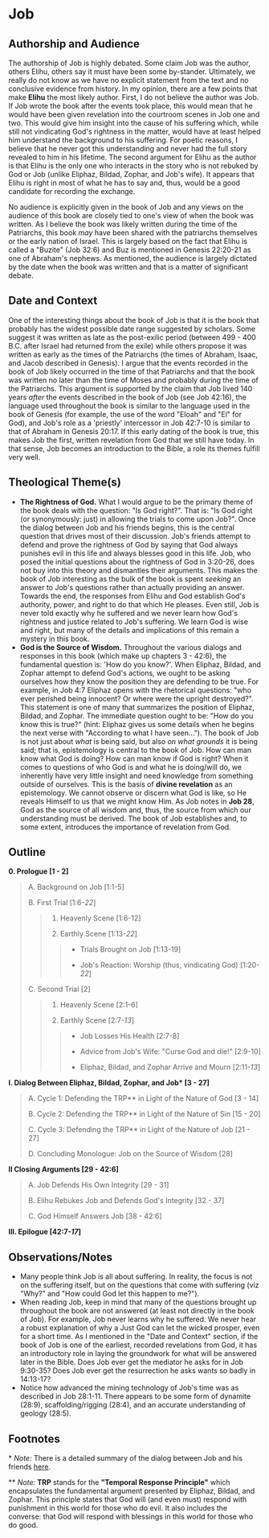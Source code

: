 # Job

## Authorship and Audience
The authorship of Job is highly debated. Some claim Job was the author, others Elihu, others say it must have been some by-stander. Ultimately, we really do not know as we have no explicit statement from the text and no conclusive evidence from history. In my opinion, there are a few points that make **Elihu** the most likely author. First, I do not believe the author was Job. If Job wrote the book after the events took place, this would mean that he would have been given revelation into the courtroom scenes in Job one and two. This would give him insight into the cause of his suffering which, while still not vindicating God's rightness in the matter, would have at least helped him understand the background to his suffering. For poetic reasons, I believe that he never got this understanding and never had the full story revealed to him in his lifetime. The second argument for Elihu as the author is that Elihu is the only one who interacts in the story who is not rebuked by God or Job (unlike Eliphaz, Bildad, Zophar, and Job's wife). It appears that Elihu is right in most of what he has to say and, thus, would be a good candidate for recording the exchange.

No audience is explicitly given in the book of Job and any views on the audience of this book are closely tied to one's view of when the book was written. As I believe the book was likely written during the time of the Patriarchs, this book *may* have been shared with the patriarchs themselves or the early nation of Israel. This is largely based on the fact that Elihu is called a "Buzite" (Job 32:6) and Buz is mentioned in Genesis 22:20-21 as one of Abraham's nephews. As mentioned, the audience is largely dictated by the date when the book was written and that is a matter of significant debate.

## Date and Context
One of the interesting things about the book of Job is that it is the book that probably has the widest possible date range suggested by scholars. Some suggest it was written as late as the post-exilic period (between 499 - 400 B.C. after Israel had returned from the exile) while others propose it was written as early as the times of the Patriarchs (the times of Abraham, Isaac, and Jacob described in Genesis). I argue that the events recorded in the book of Job likely occurred in the time of that Patriarchs and that the book was written no later than the time of Moses and probably during the time of the Patriarchs. This argument is supported by the claim that Job lived 140 years *after* the events described in the book of Job (see Job 42:16), the language used throughout the book is similar to the language used in the book of Genesis (for example, the use of the word "Eloah" and "El" for God), and Job's role as a 'priestly' intercessor in Job 42:7-10 is similar to that of Abraham in Genesis 20:17. If this early dating of the book is true, this makes Job the first, written revelation from God that we still have today. In that sense, Job becomes an introduction to the Bible, a role its themes fulfill very well.

## Theological Theme(s)
- **The Rightness of God.** What I would argue to be the primary theme of the book deals with the question: "Is God right?". That is: "Is God right (or synonymously: just) in allowing the trials to come upon Job?". Once the dialog between Job and his friends begins, this is the central question that drives most of their discussion. Job's friends attempt to defend and prove the rightness of God by saying that God always punishes evil in this life and always blesses good in this life. Job, who posed the initial questions about the rightness of God in 3:20-26, does not buy into this theory and dismantles their arguments. This makes the book of Job interesting as the bulk of the book is spent *seeking* an answer to Job's questions rather than actually providing an answer. Towards the end, the responses from Elihu and God establish God's authority, power, and right to do that which He pleases. Even still, Job is never told exactly why he suffered and we never learn how God's rightness and justice related to Job's suffering. We learn God is wise and right, but many of the details and implications of this remain a mystery in this book.
- **God is the Source of Wisdom.** Throughout the various dialogs and responses in this book (which make up chapters 3 - 42:6), the fundamental question is: 'How do you know?'. When Eliphaz, Bildad, and Zophar attempt to defend God's actions, we ought to be asking ourselves how they know the position they are defending to be true. For example, in Job 4:7 Eliphaz opens with the rhetorical questions: "who ever perished being innocent? Or where were the upright destroyed?". This statement is one of many that summarizes the position of Eliphaz, Bildad, and Zophar. The immediate question ought to be: "How do you know this is true?" (hint: Eliphaz gives us some details when he begins the next verse with "According to what I have seen..."). The book of Job is not just about *what* is being said, but also *on what grounds* it is being said; that is, epistemology is central to the book of Job. How can man know what God is doing? How can man know if God is right? When it comes to questions of who God is and what he is doing/will do, we inherently have very little insight and need knowledge from something outside of ourselves. This is the basis of **divine revelation** as an epistemology. We cannot observe or discern what God is like, so He reveals Himself to us that we might know Him. As Job notes in **Job 28**, God as the source of all wisdom and, thus, the source from which our understanding must be derived. The book of Job establishes and, to some extent, introduces the importance of revelation from God.

## Outline
**0. Prologue  [1 - 2]**

  > A. Background on Job  [1:1-5]
  > 
  > B. First Trial  [1:6-*22*]
  > 
  > > 1. Heavenly Scene  [1:6-12]
  > > 
  > > 2. Earthly Scene  [1:13-*22*]
  > > 
  > > > - Trials Brought on Job [1:13-19]
  > > > 
  > > > - Job's Reaction: Worship (thus, vindicating God) [1:20-*22*]
  > 
  > C. Second Trial  [2]
  > 
  > > 1. Heavenly Scene  [2:1-6]
  > > 
  > > 2. Earthly Scene  [2:7-*13*]
  > > 
  > > > - Job Losses His Health [2:7-8]
  > > > 
  > > > - Advice from Job's Wife: "Curse God and die!" [2:9-10]
  > > > 
  > > > - Eliphaz, Bildad, and Zophar Arrive and Mourn [2:11-*13*]

**I. Dialog Between Eliphaz, Bildad, Zophar, and Job\*  [3 - 27]**

  > A. Cycle 1: Defending the TRP\*\* in Light of the Nature of God  [3 - 14]
  > 
  > B. Cycle 2: Defending the TRP\*\* in Light of the Nature of Sin  [15 - 20]
  > 
  > C. Cycle 3: Defending the TRP\*\* in Light of the Nature of Job  [21 - 27]
  > 
  > D. Concluding Monologue: Job on the Source of Wisdom  [28]

**II Closing Arguments  [29 - 42:6]**

  > A. Job Defends His Own Integrity  [29 - 31]
  > 
  > B. Elihu Rebukes Job and Defends God's Integrity  [32 - 37]
  > 
  > C. God Himself Answers Job  [38 - 42:6]

**III. Epilogue  [42:7-*17*]**

## Observations/Notes
  - Many people think Job is all about suffering. In reality, the focus is not on the suffering itself, but on the questions that come with suffering (viz "Why?" and "How could God let this happen to me?").
  - When reading Job, keep in mind that many of the questions brought up throughout the book are not answered (at least not directly in the book of Job). For example, Job never learns why he suffered. We never hear a robust explanation of why a Just God can let the wicked prosper, even for a short time. As I mentioned in the "Date and Context" section, if the book of Job is one of the earliest, recorded revelations from God, it has an introductory role in laying the groundwork for what will be answered later in the Bible. Does Job ever get the mediator he asks for in Job 9:30-35? Does Job ever get the resurrection he asks wants so badly in 14:13-17?
  - Notice how advanced the mining technology of Job's time was as described in Job 28:1-11. There appears to be some form of dynamite (28:9), scaffolding/rigging (28:4), and an accurate understanding of geology (28:5).

## Footnotes

\* *Note:* There is a detailed summary of the dialog between Job and his friends [here](old_testament/wisdom_literature/job_summary.md).

\*\* *Note:* **TRP** stands for the **"Temporal Response Principle"** which encapsulates the fundamental argument presented by Eliphaz, Bildad, and Zophar. This principle states that God will (and even must) respond with punishment in this world for those who do evil. It also includes the converse: that God will respond with blessings in this world for those who do good.
